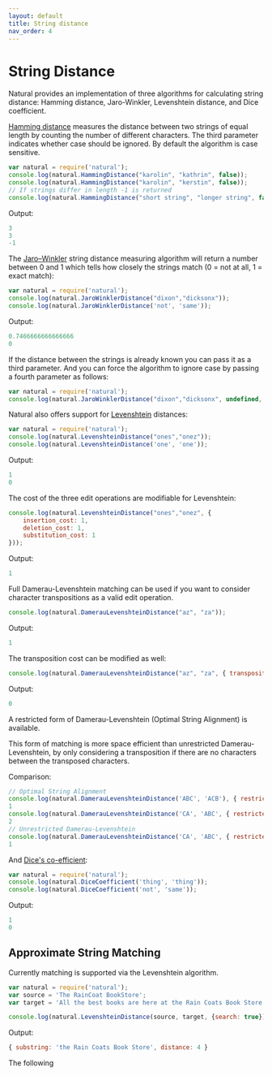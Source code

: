 ```yaml
---
layout: default
title: String distance
nav_order: 4
---
```


# String Distance

Natural provides an implementation of three algorithms for calculating string distance: Hamming distance, Jaro-Winkler, Levenshtein distance, and Dice coefficient.

[Hamming distance](https://en.wikipedia.org/wiki/Hamming_distance) measures the distance between two strings of equal length by counting the number of different characters. The third parameter indicates whether case should be ignored. By default the algorithm is case sensitive.
```javascript
var natural = require('natural');
console.log(natural.HammingDistance("karolin", "kathrin", false));
console.log(natural.HammingDistance("karolin", "kerstin", false));
// If strings differ in length -1 is returned
console.log(natural.HammingDistance("short string", "longer string", false));
```

Output:
```javascript
3
3
-1
```


The [Jaro–Winkler](http://en.wikipedia.org/wiki/Jaro%E2%80%93Winkler_distance) string distance measuring algorithm will return a number between 0 and 1 which tells how closely the strings match (0 = not at all, 1 = exact match):

```javascript
var natural = require('natural');
console.log(natural.JaroWinklerDistance("dixon","dicksonx"));
console.log(natural.JaroWinklerDistance('not', 'same'));
```

Output:

```javascript
0.7466666666666666
0
```

If the distance between the strings is already known you can pass it as a third parameter. And you can force the algorithm to ignore case by passing a fourth parameter as follows:
```javascript
var natural = require('natural');
console.log(natural.JaroWinklerDistance("dixon","dicksonx", undefined, true));
```


Natural also offers support for [Levenshtein](https://en.wikipedia.org/wiki/Levenshtein_distance) distances:

```javascript
var natural = require('natural');
console.log(natural.LevenshteinDistance("ones","onez"));
console.log(natural.LevenshteinDistance('one', 'one'));
```

Output:

```javascript
1
0
```

The cost of the three edit operations are modifiable for Levenshtein:

```javascript
console.log(natural.LevenshteinDistance("ones","onez", {
    insertion_cost: 1,
    deletion_cost: 1,
    substitution_cost: 1
}));
```

Output:

```javascript
1
```

Full Damerau-Levenshtein matching can be used if you want to consider character transpositions as a valid edit operation.

```javascript
console.log(natural.DamerauLevenshteinDistance("az", "za"));
```

Output:
```javascript
1
```

The transposition cost can be modified as well:

```javascript
console.log(natural.DamerauLevenshteinDistance("az", "za", { transposition_cost: 0 }))
```

Output:
```javascript
0
```

A restricted form of Damerau-Levenshtein (Optimal String Alignment) is available.

This form of matching is more space efficient than unrestricted Damerau-Levenshtein, by only considering a transposition if there are no characters between the transposed characters.

Comparison:

```javascript
// Optimal String Alignment
console.log(natural.DamerauLevenshteinDistance('ABC', 'ACB'), { restricted: true });
1
console.log(natural.DamerauLevenshteinDistance('CA', 'ABC', { restricted: true }));
2
// Unrestricted Damerau-Levenshtein
console.log(natural.DamerauLevenshteinDistance('CA', 'ABC', { restricted: false }));
1
```

And [Dice's co-efficient](https://en.wikipedia.org/wiki/S%C3%B8rensen%E2%80%93Dice_coefficient):

```javascript
var natural = require('natural');
console.log(natural.DiceCoefficient('thing', 'thing'));
console.log(natural.DiceCoefficient('not', 'same'));
```

Output:

```javascript
1
0
```

## Approximate String Matching
Currently matching is supported via the Levenshtein algorithm.

```javascript
var natural = require('natural');
var source = 'The RainCoat BookStore';
var target = 'All the best books are here at the Rain Coats Book Store';

console.log(natural.LevenshteinDistance(source, target, {search: true}));
```

Output:

```javascript
{ substring: 'the Rain Coats Book Store', distance: 4 }
```

The following
